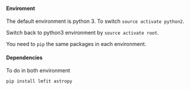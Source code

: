 #### Enviroment
The default environment is python 3. To switch `source activate python2`.

Switch back to python3 environment by `source activate root`.

You need to `pip` the same packages in each environment.

#### Dependencies

To do in both environment
```sh
pip install lmfit astropy
```
